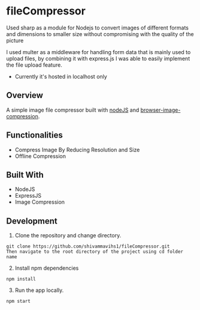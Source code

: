 # fileCompressor
Used sharp as a module for Nodejs to convert images of different formats and dimensions to smaller size without compromising with the quality of the picture

I used multer as a middleware for handling form data that is mainly used to upload files, by combining it with express.js I was able to easily implement the file upload feature.

- Currently it's hosted in localhost only

## Overview

A simple image file compressor built with [nodeJS](https://nodejs.org//) and [browser-image-compression](https://www.npmjs.com/package/browser-image-compression).

## Functionalities

- Compress Image By Reducing Resolution and Size
- Offline Compression

## Built With

- NodeJS
- ExpressJS
- Image Compression

## Development

1. Clone the repository and change directory.

```
git clone https://github.com/shivammavihs1/fileCompressor.git
Then navigate to the root directory of the project using cd folder name
```

2. Install npm dependencies

```
npm install
```

3. Run the app locally.

```
npm start
```
